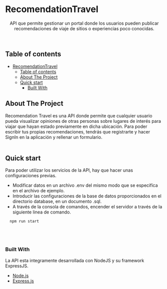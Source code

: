 # RecomendationTravel

  <p align="center">
    API que permite gestionar un portal donde los usuarios pueden publicar recomendaciones de viaje de sitios o experiencias poco conocidas.
    <br>
  </p>
  <br>


## Table of contents

- [RecomendationTravel](#recomendationtravel)
  - [Table of contents](#table-of-contents)
  - [About The Project](#about-the-project)
  - [Quick start](#quick-start)
    - [Built With](#built-with)


<!-- ABOUT THE PROJECT -->
## About The Project

Recomendation Travel es una API donde permite que cualquier usuario pueda visualizar opiniones de otras personas sobre lugares de interés para viajar que hayan estado previamente en dicha ubicación. Para poder escribir tus propias recomendaciones, tendrás que registrarte y hacer SignIn en la aplicación y rellenar un formulario.
<br>
<br>


## Quick start

Para poder utilizar los servicios de la API, hay que hacer unas configuraciones previas.

- Modificar datos en un archivo .env del mismo modo que se especifíca en el archivo de ejemplo.
- Introducir las configuraciones de la base de datos proporcionados en el directorio database, en un documento .sql.
- A través de la consola de comandos, encender el servidor a través de la siguiente linea de comando.
```sh
  npm run start
```

<br>
<br>


### Built With

La API esta integramente desarrollada con NodeJS y su framework ExpressJS.

* [Node.js](https://nodejs.org/)
* [Express.js](https://expressjs.com/)